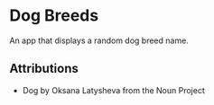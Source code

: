# Dog Breeds

An app that displays a random dog breed name.

## Attributions

- Dog by Oksana Latysheva from the Noun Project
